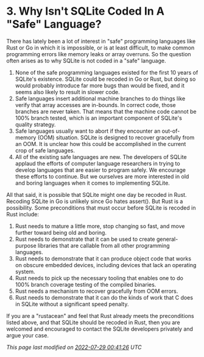 # 3\. Why Isn't SQLite Coded In A "Safe" Language?



There has lately been a lot of interest in "safe" programming languages
like Rust or Go in which it is impossible, or is at least difficult, to make
common programming errors like memory leaks or array overruns. So the
question often arises as to why SQLite is not coded in a "safe" language.



1. None of the safe programming languages existed for the first 10 years
of SQLite's existence. SQLite could be recoded in Go or Rust, but doing
so would probably introduce far more bugs than would be fixed, and it
seems also likely to result in slower code.
2. Safe languages insert additional machine branches to do things like
verify that array accesses are in\-bounds. In correct code, those
branches are never taken. That means that the machine code cannot
be 100% branch tested, which is an important component of SQLite's
quality strategy.
3. Safe languages usually want to abort if they encounter an out\-of\-memory
(OOM) situation. SQLite is designed to recover gracefully from an OOM.
It is unclear how this could be accomplished in the current crop of
safe languages.
4. All of the existing safe languages are new. The developers of SQLite
applaud the efforts of computer language researchers in trying to
develop languages that are easier to program safely. We encourage these
efforts to continue. But we ourselves are more interested in old and
boring languages when it comes to implementing SQLite.



All that said, it is possible that SQLite might
one day be recoded in Rust. Recoding SQLite in Go is unlikely
since Go hates assert(). But Rust is a possibility. Some
preconditions that must occur before SQLite is recoded in Rust
include:






1. Rust needs to mature a little more, stop changing so fast, and
 move further toward being old and boring.
2. Rust needs to demonstrate that it can be used to create general\-purpose
 libraries that are callable from all other programming languages.
3. Rust needs to demonstrate that it can produce object code that
 works on obscure embedded devices, including devices that lack
 an operating system.
4. Rust needs to pick up the necessary tooling that enables one to
 do 100% branch coverage testing of the compiled binaries.
5. Rust needs a mechanism to recover gracefully from OOM errors.
6. Rust needs to demonstrate that it can do the kinds of work that
 C does in SQLite without a significant speed penalty.



If you are a "rustacean" and feel that Rust already meets the
preconditions listed above, and that SQLite should be recoded in
Rust, then you are welcomed and encouraged
to contact the SQLite developers privately
and argue your case.


*This page last modified on [2022\-07\-29 00:41:26](https://sqlite.org/docsrc/honeypot) UTC* 


